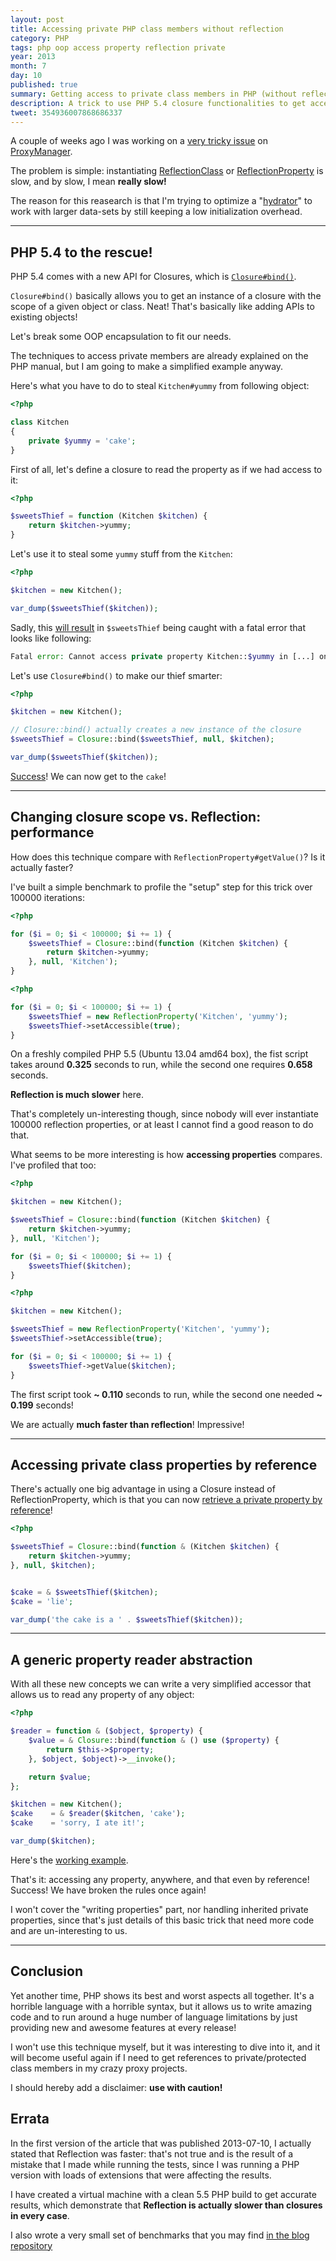 ```yaml
---
layout: post
title: Accessing private PHP class members without reflection
category: PHP
tags: php oop access property reflection private
year: 2013
month: 7
day: 10
published: true
summary: Getting access to private class members in PHP (without reflection)
description: A trick to use PHP 5.4 closure functionalities to get access to
tweet: 354936007868686337
---
```


<p>
    A couple of weeks ago I was working on a
    <a href="https://github.com/Ocramius/ProxyManager/issues/62" target="_blank">very tricky issue</a> on
    <a href="https://github.com/Ocramius/ProxyManager" target="_blank">ProxyManager</a>.
</p>
<p>
    The problem is simple: instantiating
    <a href="http://php.net/manual/en/class.reflectionclass.php" target="_blank">ReflectionClass</a> or
    <a href="http://php.net/manual/en/class.reflectionproperty.php" target="_blank">ReflectionProperty</a> is
    slow, and by slow, I mean <strong>really slow!</strong>
</p>
<p>
    The reason for this reasearch is that I'm trying to optimize a
    "<a href="http://framework.zend.com/manual/2.2/en/modules/zend.stdlib.hydrator.html" target="_blank">hydrator</a>"
    to work with larger data-sets by still keeping a low initialization overhead.
</p>

<hr/>

<h2>PHP 5.4 to the rescue!</h2>

<p>
    PHP 5.4 comes with a new API for Closures, which is
    <a href="http://php.net/manual/en/closure.bind.php" target="_blank"><code>Closure#bind()</code></a>.
</p>

<p>
    <code>Closure#bind()</code> basically allows you to get an instance of a closure with the scope of a given
    object or class. Neat! That's basically like adding APIs to existing objects!
</p>

<p>
    Let's break some OOP encapsulation to fit our needs.
</p>

<p>
    The techniques to access private members are already explained on the PHP manual, but I am going to make a
    simplified example anyway.
</p>
<p>
    Here's what you have to do to steal <code>Kitchen#yummy</code> from following object:
</p>

~~~php
<?php

class Kitchen
{
    private $yummy = 'cake';
}
~~~

<p>
    First of all, let's define a closure to read the property as if we had access to it:
</p>

~~~php
<?php

$sweetsThief = function (Kitchen $kitchen) {
    return $kitchen->yummy;
}
~~~

<p>
    Let's use it to steal some <code>yummy</code> stuff from the <code>Kitchen</code>:
</p>

~~~php
<?php

$kitchen = new Kitchen();

var_dump($sweetsThief($kitchen));
~~~

<p>
    Sadly, this <a href="http://3v4l.org/ET06l" target="_blank">will result</a> in <code>$sweetsThief</code>
    being caught with a fatal error that looks like following:
</p>

~~~php
Fatal error: Cannot access private property Kitchen::$yummy in [...] on line [...]
~~~

<p>
    Let's use <code>Closure#bind()</code> to make our thief smarter:
</p>

~~~php
<?php

$kitchen = new Kitchen();

// Closure::bind() actually creates a new instance of the closure
$sweetsThief = Closure::bind($sweetsThief, null, $kitchen);

var_dump($sweetsThief($kitchen));
~~~

<p>
    <a href="http://3v4l.org/2E2mr" target="_blank">Success</a>! We can now get to the <code>cake</code>!
</p>

<hr/>

<h2>Changing closure scope vs. Reflection: performance</h2>

<p>
    How does this technique compare with <code>ReflectionProperty#getValue()</code>? Is it actually faster?
</p>

<p>
    I've built a simple benchmark to profile the "setup" step for this trick over 100000 iterations:
</p>

~~~php
<?php

for ($i = 0; $i < 100000; $i += 1) {
    $sweetsThief = Closure::bind(function (Kitchen $kitchen) {
        return $kitchen->yummy;
    }, null, 'Kitchen');
}
~~~

~~~php
<?php

for ($i = 0; $i < 100000; $i += 1) {
    $sweetsThief = new ReflectionProperty('Kitchen', 'yummy');
    $sweetsThief->setAccessible(true);
}
~~~

<p>
    On a freshly compiled PHP 5.5 (Ubuntu 13.04 amd64 box), the fist script takes around
    <strong>0.325</strong> seconds to run, while the second one requires <strong>0.658</strong> seconds.
</p>

<p>
    <strong>Reflection is much slower</strong> here.
</p>

<p>
    That's completely un-interesting though, since nobody will ever instantiate 100000 reflection properties,
    or at least I cannot find a good reason to do that.
</p>

<p>
    What seems to be more interesting is how <strong>accessing properties</strong> compares. I've profiled
    that too:
</p>


~~~php
<?php

$kitchen = new Kitchen();

$sweetsThief = Closure::bind(function (Kitchen $kitchen) {
    return $kitchen->yummy;
}, null, 'Kitchen');

for ($i = 0; $i < 100000; $i += 1) {
    $sweetsThief($kitchen);
}
~~~

~~~php
<?php

$kitchen = new Kitchen();

$sweetsThief = new ReflectionProperty('Kitchen', 'yummy');
$sweetsThief->setAccessible(true);

for ($i = 0; $i < 100000; $i += 1) {
    $sweetsThief->getValue($kitchen);
}
~~~

<p>
    The first script took <strong>~ 0.110</strong> seconds to run, while the second one needed
    <strong>~ 0.199</strong> seconds!
</p>

<p>
    We are actually <strong>much faster than reflection</strong>! Impressive!
</p>

<hr/>

<h2>Accessing private class properties by reference</h2>

<p>
    There's actually one big advantage in using a Closure instead of ReflectionProperty, which is that you can
    now <a href="http://3v4l.org/W12Hf" target="_blank">retrieve a private property by reference</a>!
</p>

~~~php
<?php

$sweetsThief = Closure::bind(function & (Kitchen $kitchen) {
    return $kitchen->yummy;
}, null, $kitchen);


$cake = & $sweetsThief($kitchen);
$cake = 'lie';

var_dump('the cake is a ' . $sweetsThief($kitchen));
~~~

<hr/>

<h2>A generic property reader abstraction</h2>

<p>
    With all these new concepts we can write a very simplified accessor that allows us to read any property
    of any object:
</p>

~~~php
<?php

$reader = function & ($object, $property) {
    $value = & Closure::bind(function & () use ($property) {
        return $this->$property;
    }, $object, $object)->__invoke();

    return $value;
};

$kitchen = new Kitchen();
$cake    = & $reader($kitchen, 'cake');
$cake    = 'sorry, I ate it!';

var_dump($kitchen);
~~~

<p>
    Here's the <a href="http://3v4l.org/JE0eX" target="_blank">working example</a>.
</p>

<p>
    That's it: accessing any property, anywhere, and that even by reference! Success! We have broken the rules
    once again!
</p>

<p>
    I won't cover the "writing properties" part, nor handling inherited private properties,
    since that's just details of this basic trick that need more code and are un-interesting to us.
</p>

<hr/>

<h2>Conclusion</h2>

<p>
    Yet another time, PHP shows its best and worst aspects all together. It's a horrible language with a
    horrible syntax, but it allows us to write amazing code and to run around a huge number of language
    limitations by just providing new and awesome features at every release!
</p>

<p>
    I won't use this technique myself, but it was interesting to dive into it, and it will become useful again
    if I need to get references to private/protected class members in my crazy proxy projects.
</p>

<p>
    I should hereby add a disclaimer: <strong>use with caution!</strong>
</p>

<h2>Errata</h2>

<p>
    In the first version of the article that was published 2013-07-10, I actually stated that Reflection
    was faster: that's not true and is the result of a mistake that I made while running the tests, since
    I was running a PHP version with loads of extensions that were affecting the results.
</p>
<p>
    I have created a virtual machine with a clean 5.5 PHP build to get accurate results, which demonstrate
    that <strong>Reflection is actually slower than closures in every case</strong>.
</p>

<p>
    I also wrote a very small set of benchmarks that you may find
    <a href="https://github.com/Ocramius/ocramius.github.com/tree/master/benchmarks/2013-07-10-accessing-private-php-class-members-without-reflection" target="_blank">
    in the blog repository</a>
</p>
